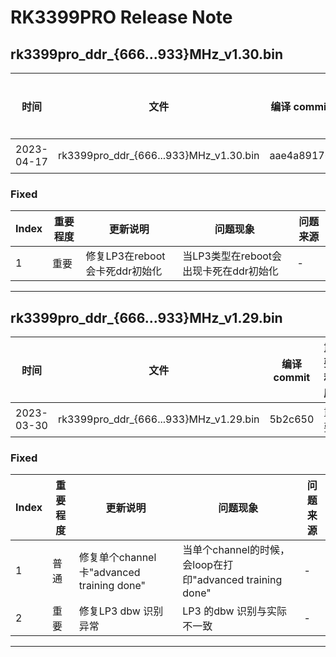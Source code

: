 # RK3399PRO Release Note

## rk3399pro_ddr_{666...933}MHz_v1.30.bin

| 时间       | 文件                                   | 编译 commit | 重要程度 |
| ---------- | -------------------------------------- | ----------- | -------- |
| 2023-04-17 | rk3399pro_ddr_{666...933}MHz_v1.30.bin | aae4a89176  | 重要     |

### Fixed

| Index | 重要程度 | 更新说明                       | 问题现象                               | 问题来源 |
| ----- | -------- | ------------------------------ | -------------------------------------- | -------- |
| 1     | 重要     | 修复LP3在reboot会卡死ddr初始化 | 当LP3类型在reboot会出现卡死在ddr初始化 | -        |

------

## rk3399pro_ddr_{666...933}MHz_v1.29.bin

| 时间       | 文件                                   | 编译 commit | 重要程度 |
| ---------- | -------------------------------------- | ----------- | -------- |
| 2023-03-30 | rk3399pro_ddr_{666...933}MHz_v1.29.bin | 5b2c650     | 重要     |

### Fixed

| Index | 重要程度 | 更新说明                                  | 问题现象                                                  | 问题来源 |
| ----- | -------- | ----------------------------------------- | --------------------------------------------------------- | -------- |
| 1     | 普通     | 修复单个channel卡"advanced training done" | 当单个channel的时候，会loop在打印"advanced training done" | -        |
| 2     | 重要     | 修复LP3 dbw 识别异常                      | LP3 的dbw 识别与实际不一致                                | -        |

------

